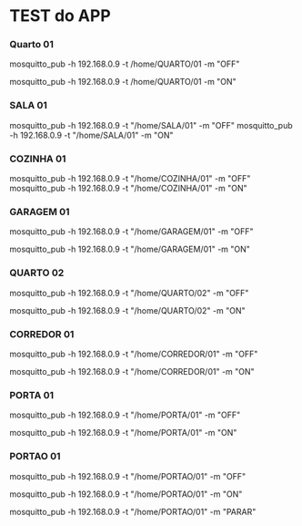 # TEST do APP

### Quarto 01 
  
  mosquitto_pub -h 192.168.0.9 -t /home/QUARTO/01  -m "OFF"
  
  mosquitto_pub -h 192.168.0.9 -t /home/QUARTO/01  -m "ON"

### SALA 01
  
  mosquitto_pub -h 192.168.0.9 -t "/home/SALA/01" -m "OFF"
  mosquitto_pub -h 192.168.0.9 -t "/home/SALA/01" -m "ON"

### COZINHA 01   

  mosquitto_pub -h 192.168.0.9 -t "/home/COZINHA/01" -m "OFF"
  mosquitto_pub -h 192.168.0.9 -t "/home/COZINHA/01" -m "ON"
 
### GARAGEM 01    
  
  mosquitto_pub -h 192.168.0.9 -t "/home/GARAGEM/01" -m "OFF"
  
  mosquitto_pub -h 192.168.0.9 -t "/home/GARAGEM/01" -m "ON"
  
### QUARTO 02
  
  mosquitto_pub -h 192.168.0.9 -t "/home/QUARTO/02"  -m "OFF"
  
  mosquitto_pub -h 192.168.0.9 -t "/home/QUARTO/02"  -m "ON"
    
### CORREDOR 01
    
  mosquitto_pub -h 192.168.0.9 -t "/home/CORREDOR/01" -m "OFF"
  
  mosquitto_pub -h 192.168.0.9 -t "/home/CORREDOR/01" -m "ON"
    
### PORTA 01
  
  mosquitto_pub -h 192.168.0.9 -t "/home/PORTA/01" -m "OFF"
  
  mosquitto_pub -h 192.168.0.9 -t "/home/PORTA/01" -m "ON"

  
### PORTAO 01
  
  
  mosquitto_pub -h 192.168.0.9 -t "/home/PORTAO/01" -m "OFF"
  
  mosquitto_pub -h 192.168.0.9 -t "/home/PORTAO/01" -m "ON"
  
  mosquitto_pub -h 192.168.0.9 -t "/home/PORTAO/01" -m "PARAR"
     
